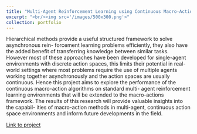 ```yaml
---
title: "Multi-Agent Reinforcement Learning using Continuous Macro-Actions"
excerpt: "<br/><img src='/images/500x300.png'>"
collection: portfolio
---
```


Hierarchical methods provide a useful structured framework to solve asynchronous rein-
forcement learning problems efficiently, they also have the added benefit of transferring
knowledge between similar tasks. However most of these approaches have been developed
for single-agent environments with discrete action spaces, this limits their potential in real-
world settings where most problems require the use of multiple agents working together
asynchronously and the action spaces are usually continuous. Hence this project aims to
explore the performance of the continuous macro-action algorithms on standard multi-
agent reinforcement learning environments that will be extended to the macro-actions
framework. The results of this research will provide valuable insights into the capabil-
ities of macro-action methods in multi-agent, continuous action space environments and
inform future developments in the field.

[Link to project](https://github.com/atharvaw1/Continuous_MAMAPPO)

